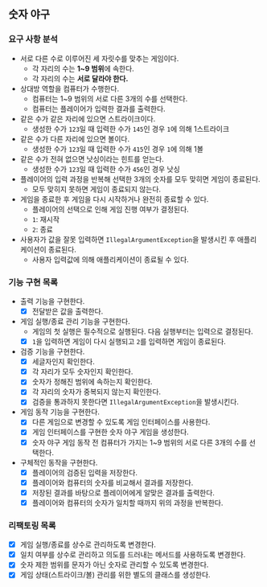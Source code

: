 ## 숫자 야구

### 요구 사항 분석

- 서로 다른 수로 이루어진 세 자릿수를 맞추는 게임이다.
    - 각 자리의 수는 **1~9 범위**에 속한다.
    - 각 자리의 수는 **서로 달라야 한다.**
- 상대방 역할을 컴퓨터가 수행한다.
    - 컴퓨터는 1~9 범위의 서로 다른 3개의 수를 선택한다.
    - 컴퓨터는 플레이어가 입력한 결과를 출력한다.
- 같은 수가 같은 자리에 있으면 스트라이크이다.
    - 생성한 수가 `123`일 때 입력한 수가 `145`인 경우 `1`에 의해 1스트라이크
- 같은 수가 다른 자리에 있으면 볼이다.
    - 생성한 수가 `123`일 때 입력한 수가 `415`인 경우 `1`에 의해 1볼
- 같은 수가 전혀 없으면 낫싱이라는 힌트를 얻는다.
    - 생성한 수가 `123`일 때 입력한 수가 `456`인 경우 낫싱
- 플레이어의 입력 과정을 반복해 선택한 3개의 숫자를 모두 맞히면 게임이 종료된다.
    - 모두 맞히지 못하면 게임이 종료되지 않는다.
- 게임을 종료한 후 게임을 다시 시작하거나 완전히 종료할 수 있다.
    - 플레이어의 선택으로 인해 게임 진행 여부가 결정된다.
    - `1`: 재시작
    - `2`: 종료
- 사용자가 값을 잘못 입력하면 `IllegalArgumentException`을 발생시킨 후 애플리케이션이 종료된다.
    - 사용자 입력값에 의해 애플리케이션이 종료될 수 있다.

### 기능 구현 목록

- 출력 기능을 구현한다.
    - [x] 전달받은 값을 출력한다.
- 게임 실행/종료 관리 기능을 구현한다.
    - 게임의 첫 실행은 필수적으로 실행된다. 다음 실행부터는 입력으로 결정된다.
    - [x] `1`을 입력하면 게임이 다시 실행되고 `2`를 입력하면 게임이 종료된다.
- 검증 기능을 구현한다.
    - [x] 세글자인지 확인한다.
    - [x] 각 자리가 모두 숫자인지 확인한다.
    - [x] 숫자가 정해진 범위에 속하는지 확인한다.
    - [x] 각 자리의 숫자가 중복되지 않는지 확인한다.
    - [x] 검증을 통과하지 못한다면 `IllegalArgumentException`을 발생시킨다.
- 게임 동작 기능을 구현한다.
    - [x] 다른 게임으로 변경할 수 있도록 게임 인터페이스를 사용한다.
    - [x] 게임 인터페이스를 구현한 숫자 야구 게임을 생성한다.
    - [x] 숫자 야구 게임 동작 전 컴퓨터가 가지는 1~9 범위의 서로 다른 3개의 수를 선택한다.
- 구체적인 동작을 구현한다.
    - [x] 플레이어의 검증된 입력을 저장한다.
    - [x] 플레이어와 컴퓨터의 숫자를 비교해서 결과를 저장한다.
    - [x] 저장된 결과를 바탕으로 플레이어에게 알맞은 결과를 출력한다.
    - [x] 플레이어와 컴퓨터의 숫자가 일치할 때까지 위의 과정을 반복한다.

### 리팩토링 목록

- [x] 게임 실행/종료를 상수로 관리하도록 변경한다.
- [x] 일치 여부를 상수로 관리하고 의도를 드러내는 메서드를 사용하도록 변경한다.
- [x] 숫자 제한 범위를 문자가 아닌 숫자로 관리할 수 있도록 변경한다.
- [x] 게임 상태(스트라이크/볼) 관리를 위한 별도의 클래스를 생성한다.
